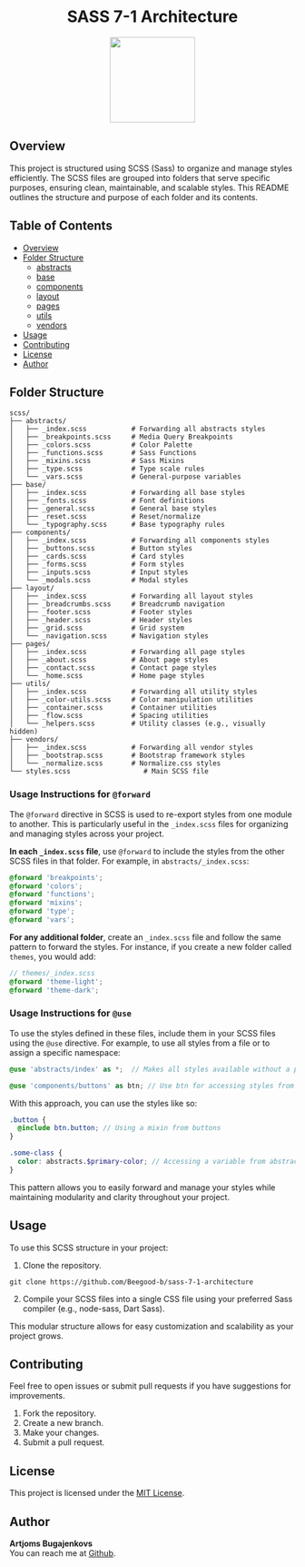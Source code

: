 <div align="center">

# SASS 7-1 Architecture 
<img src="https://img.icons8.com/?size=100&id=QBqFNfPPB2Kx&format=png&color=000000" alt="" width="150">

</div>

## Overview

This project is structured using SCSS (Sass) to organize and manage styles efficiently. The SCSS files are grouped into folders that serve specific purposes, ensuring clean, maintainable, and scalable styles. This README outlines the structure and purpose of each folder and its contents.

## Table of Contents

- [Overview](#overview)
- [Folder Structure](#folder-structure)
  - [abstracts](https://github.com/Beegood-b/sass-7-1-architecture/tree/main/scss/abstracts)
  - [base](https://github.com/Beegood-b/sass-7-1-architecture/tree/main/scss/base)
  - [components](https://github.com/Beegood-b/sass-7-1-architecture/tree/main/scss/components)
  - [layout](https://github.com/Beegood-b/sass-7-1-architecture/tree/main/scss/layout)
  - [pages](https://github.com/Beegood-b/sass-7-1-architecture/tree/main/scss/pages)
  - [utils](https://github.com/Beegood-b/sass-7-1-architecture/tree/main/scss/utils)
  - [vendors](https://github.com/Beegood-b/sass-7-1-architecture/tree/main/scss/vendors)
- [Usage](#usage)
- [Contributing](#contributing)
- [License](#license)
- [Author](#author)

## Folder Structure

```
scss/
├── abstracts/
│   ├── _index.scss           # Forwarding all abstracts styles
│   ├── _breakpoints.scss     # Media Query Breakpoints
│   ├── _colors.scss          # Color Palette
│   ├── _functions.scss       # Sass Functions
│   ├── _mixins.scss          # Sass Mixins
│   ├── _type.scss            # Type scale rules
│   └── _vars.scss            # General-purpose variables
├── base/
│   ├── _index.scss           # Forwarding all base styles
│   ├── _fonts.scss           # Font definitions
│   ├── _general.scss         # General base styles
│   ├── _reset.scss           # Reset/normalize
│   └── _typography.scss      # Base typography rules
├── components/
│   ├── _index.scss           # Forwarding all components styles
│   ├── _buttons.scss         # Button styles
│   ├── _cards.scss           # Card styles
│   ├── _forms.scss           # Form styles
│   ├── _inputs.scss          # Input styles
│   └── _modals.scss          # Modal styles
├── layout/
│   ├── _index.scss           # Forwarding all layout styles
│   ├── _breadcrumbs.scss     # Breadcrumb navigation
│   ├── _footer.scss          # Footer styles
│   ├── _header.scss          # Header styles
│   ├── _grid.scss            # Grid system
│   └── _navigation.scss      # Navigation styles
├── pages/
│   ├── _index.scss           # Forwarding all page styles
│   ├── _about.scss           # About page styles
│   ├── _contact.scss         # Contact page styles
│   └── _home.scss            # Home page styles
├── utils/
│   ├── _index.scss           # Forwarding all utility styles
│   ├── _color-utils.scss     # Color manipulation utilities
│   ├── _container.scss       # Container utilities
│   ├── _flow.scss            # Spacing utilities
│   └── _helpers.scss         # Utility classes (e.g., visually hidden)
├── vendors/
│   ├── _index.scss           # Forwarding all vendor styles
│   ├── _bootstrap.scss       # Bootstrap framework styles
│   └── _normalize.scss       # Normalize.css styles
└── styles.scss                  # Main SCSS file
```

### Usage Instructions for `@forward`

The `@forward` directive in SCSS is used to re-export styles from one module to another. This is particularly useful in the `_index.scss` files for organizing and managing styles across your project.

**In each `_index.scss` file**, use `@forward` to include the styles from the other SCSS files in that folder. For example, in `abstracts/_index.scss`:

   ```scss
   @forward 'breakpoints';
   @forward 'colors';
   @forward 'functions';
   @forward 'mixins';
   @forward 'type';
   @forward 'vars';
   ```

**For any additional folder**, create an `_index.scss` file and follow the same pattern to forward the styles. For instance, if you create a new folder called `themes`, you would add:

   ```scss
   // themes/_index.scss
   @forward 'theme-light';
   @forward 'theme-dark';
   ```

### Usage Instructions for `@use`

To use the styles defined in these files, include them in your SCSS files using the `@use` directive. For example, to use all styles from a file or to assign a specific namespace:

```scss
@use 'abstracts/index' as *;  // Makes all styles available without a prefix

@use 'components/buttons' as btn; // Use btn for accessing styles from buttons
```

With this approach, you can use the styles like so:

```scss
.button {
  @include btn.button; // Using a mixin from buttons
}

.some-class {
  color: abstracts.$primary-color; // Accessing a variable from abstracts
}
``` 

This pattern allows you to easily forward and manage your styles while maintaining modularity and clarity throughout your project.

## Usage

To use this SCSS structure in your project:

1. Clone the repository.
```
git clone https://github.com/Beegood-b/sass-7-1-architecture
```
2. Compile your SCSS files into a single CSS file using your preferred Sass compiler (e.g., node-sass, Dart Sass).

This modular structure allows for easy customization and scalability as your project grows.

## Contributing

Feel free to open issues or submit pull requests if you have suggestions for improvements.

1. Fork the repository.
2. Create a new branch.
3. Make your changes.
4. Submit a pull request.

## License

This project is licensed under the [MIT License](https://github.com/Beegood-b/sass-7-1-architecture/blob/main/LICENSE).

## Author

**Artjoms Bugajenkovs**  
You can reach me at [Github](https://github.com/Beegood-b).
